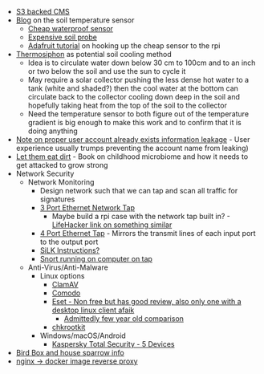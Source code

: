 * [S3 backed CMS](https://github.com/A-Helberg/adlet)
* [Blog](https://chrisramsay.co.uk/posts/2014/04/soil-temperature-monitoring-part-one/) on the soil temperature sensor
    * [Cheap waterproof sensor](https://www.adafruit.com/products/381)
    * [Expensive soil probe](https://www.adafruit.com/products/1298)
    * [Adafruit tutorial](https://learn.adafruit.com/adafruits-raspberry-pi-lesson-11-ds18b20-temperature-sensing/hardware) on hooking up the cheap sensor to the rpi
* [Thermosiphon](http://www.appropedia.org/Thermosiphon) as potential soil cooling method
    * Idea is to circulate water down below 30 cm to 100cm and to an inch or two below the soil and use the sun to cycle it
    *  May require a solar collector pushing the less dense hot water to a tank (white and shaded?) then the cool water at the bottom can circulate back to the collector cooling down deep in the soil and hopefully taking heat from the top of the soil to the collector
    * Need the temperature sensor to both figure out of the temperature gradient is big enough to make this work and to confirm that it is doing anything
* [Note on proper user account already exists information leakage](https://security.stackexchange.com/a/40695/19740) - User experience usually trumps preventing the account name from leaking)  
* [Let them eat dirt](https://www.amazon.com/Let-Them-Eat-Dirt-Oversanitized/dp/1616206497/ref=sr_1_1?ie=UTF8&qid=1478753933&sr=8-1&keywords=let+them+eat+dirt) - Book on childhood microbiome and how it needs to get attacked to grow strong
* Network Security
    * Network Monitoring
        * Design network such that we can tap and scan all traffic for signatures
        * [3 Port Ethernet Network Tap](http://www.instructables.com/id/Make-a-Passive-Network-Tap/)
            * Maybe build a rpi case with the network tap built in? - [LifeHacker link on something similar](https://www.lifehacker.com.au/2015/11/how-to-build-a-portable-hacking-station-with-a-raspberry-pi-and-kali-linux/)
        * [4 Port Ethernet Tap](http://www.enigmacurry.com/articles/building-an-ethernet-tap//) - Mirrors the transmit lines of each input port to the output port
        * [SiLK Instructions?](https://tools.netsa.cert.org/confluence/pages/viewpage.action?pageId=23298051)
        * [Snort running on computer on tap](http://www.snort.org)
    * Anti-Virus/Anti-Malware
        * Linux options
            * [ClamAV](https://www.clamav.net/)
            * [Comodo](https://www.comodo.com/home/internet-security/antivirus-for-linux.php?track=8251)
            * [Eset - Non free but has good review, also only one with a desktop linux client afaik](https://www.eset.com/us/home/antivirus-linux/#?years=2)
                * [Admittedly few year old comparison](http://www.networkworld.com/article/2989137/linux/av-test-lab-tests-16-linux-antivirus-products-against-windows-and-linux-malware.html)
            * [chkrootkit](http://www.chkrootkit.org/)
        * Windows/macOS/Android
            * [Kaspersky Total Security - 5 Devices](https://store.kaspersky.com/store?Action=DisplayPage&Env=BASE&Locale=en_US&SiteID=kasperus&id=QuickBuyCartPage)
* [Bird Box and house sparrow info](http://www.sialis.org/index.html)
* [nginx -> docker image reverse proxy](http://blog.florianlopes.io/host-multiple-websites-on-single-host-docker/)
    